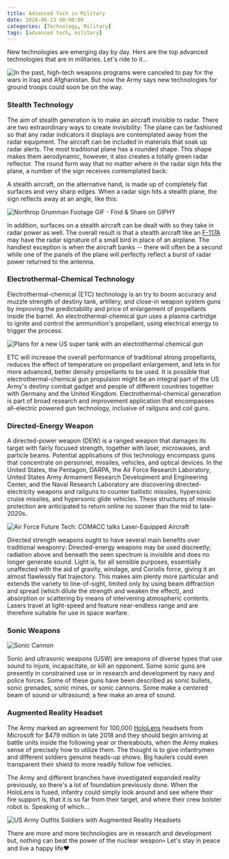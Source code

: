 ```yaml
---
title: Advanced Tech in Military
date: 2020-06-23 00:00:00 
categories: [Technology, Military]
tags: [advanced tech, military]
---
```


New technologies are emerging day by day. Hers are the top advanced technologies that are in militaries. Let's ride to it...

![In the past, high-tech weapons programs were canceled to pay for the wars in Iraq and Afghanistan. But now the Army says new technologies for ground troops could soon be on the way.](https://images05.military.com/sites/default/files/2018-07/soldier_special_forces_with_weapons_in_their_hands_on_a_futuristic_background.__military_concept_of_the_future..png "Source:Getty Images")

### Stealth Technology

The aim of stealth generation is to make an aircraft invisible to radar. There are two extraordinary ways to create invisibility: The plane can be fashioned so that any radar indicators it displays are contemplated away from the radar equipment. The aircraft can be included in materials that soak up radar alerts. The most traditional plane has a rounded shape. This shape makes them aerodynamic, however, it also creates a totally green radar reflector. The round form way that no matter where in the radar sign hits the plane, a number of the sign receives contemplated back:

A stealth aircraft, on the alternative hand, is made up of completely flat surfaces and very sharp edges. When a radar sign hits a stealth plane, the sign reflects away at an angle, like this:

![Northrop Grumman Footage GIF - Find & Share on GIPHY](https://media.giphy.com/media/pjR50GxphaXC0/giphy.gif "Source:http://sploid.gizmodo.com/up-close-aerial-footage-of-a-stealth-bomber-is-so-seren-1762428254")

In addition, surfaces on a stealth aircraft can be dealt with so they take in radar power as well. The overall result is that a stealth aircraft like an  [F-117A](https://en.wikipedia.org/wiki/Lockheed_F-117_Nighthawk)  may have the radar signature of a small bird in place of an airplane. The handiest exception is when the aircraft banks -- there will often be a second while one of the panels of the plane will perfectly reflect a burst of radar power returned to the antenna.

### Electrothermal-Chemical Technology

Electrothermal-chemical (ETC) technology is an try to boom accuracy and muzzle strength of destiny tank, artillery, and close-in weapon system guns by improving the predictability and price of enlargement of propellants inside the barrel. An electrothermal-chemical gun uses a plasma cartridge to ignite and control the ammunition's propellant, using electrical energy to trigger the process.

![Plans for a new US super tank with an electrothermal chemical gun](https://68.media.tumblr.com/83fec5b0cec0792eace217fd0443e2ec/tumblr_n3c75w1lfm1tv3ogto2_400.gif)

ETC will increase the overall performance of traditional strong propellants, reduces the effect of temperature on propellant enlargement, and lets in for more advanced, better density propellants to be used. It is possible that electrothermal-chemical gun propulsion might be an integral part of the US Army's destiny combat gadget and people of different countries together with Germany and the United Kingdom. Electrothermal-chemical generation is part of broad research and improvement application that encompasses all-electric powered gun technology, inclusive of railguns and coil guns.

### Directed-Energy Weapon

A directed-power weapon (DEW) is a ranged weapon that damages its target with fairly focused strength, together with laser, microwaves, and particle beams. Potential applications of this technology encompass guns that concentrate on personnel, missiles, vehicles, and optical devices. In the United States, the Pentagon, DARPA, the Air Force Research Laboratory, United States Army Armament Research Development and Engineering Center, and the Naval Research Laboratory are discovering directed-electricity weapons and railguns to counter ballistic missiles, hypersonic cruise missiles, and hypersonic glide vehicles. These structures of missile protection are anticipated to return online no sooner than the mid to late-2020s.

![Air Force Future Tech: COMACC talks Laser-Equipped Aircraft](https://media.defense.gov/2015/May/12/2001058498/-1/-1/0/150512-F-XX000-001.JPG)

Directed strength weapons ought to have several main benefits over traditional weaponry: Directed-energy weapons may be used discreetly; radiation above and beneath the seen spectrum is invisible and does no longer generate sound. Light is, for all sensible purposes, essentially unaffected with the aid of gravity, windage, and Coriolis force, giving it an almost flawlessly flat trajectory. This makes aim plenty more particular and extends the variety to line-of-sight, limited only by using beam diffraction and spread (which dilute the strength and weaken the effect), and absorption or scattering by means of intervening atmospheric contents. Lasers travel at light-speed and feature near-endless range and are therefore suitable for use in space warfare.

### Sonic Weapons

![Sonic Cannon](https://vignette.wikia.nocookie.net/marvelcinematicuniverse/images/4/46/Sonic_Cannon.png/revision/latest?cb=20141129002719 "Source:The Incredible Hulk")

Sonic and ultrasonic weapons (USW) are weapons of diverse types that use sound to injure, incapacitate, or kill an opponent. Some sonic guns are presently in constrained use or in research and development by navy and police forces. Some of these guns have been described as sonic bullets, sonic grenades, sonic mines, or sonic cannons. Some make a centered beam of sound or ultrasound; a few make an area of sound.

### Augmented Reality Headset

The Army marked an agreement for 100,000  [HoloLens](https://www.microsoft.com/en-us/hololens)  headsets from Microsoft for $479 million in late 2018 and they should begin arriving at battle units inside the following year or thereabouts, when the Army makes sense of precisely how to utilize them. The thought is to give infantrymen and different soldiers genuine heads-up shows. Big haulers could even transparent their shield to more readily follow foe vehicles.

The Army and different branches have investigated expanded reality previously, so there's a lot of foundation previously done. When the HoloLens is fused, infantry could simply look around and see where their fire support is, that it is so far from their target, and where their crew bolster robot is. Speaking of which...

![US Army Outfits Soldiers with Augmented Reality Headsets](https://media.giphy.com/media/dUysWzttZdY2c/giphy-downsized-large.gif)

There are more and more technologies are in research and development but, nothing can beat the power of the nuclear weapon💀
Let's stay in peace and live a happy life❤
